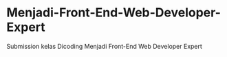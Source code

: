# Menjadi-Front-End-Web-Developer-Expert
Submission kelas Dicoding Menjadi Front-End Web Developer Expert
